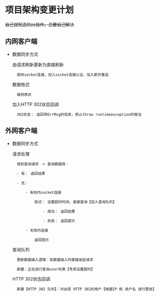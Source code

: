 # 项目架构变更计划

~~自己就制造的zz操作，总要自己解决~~

## 内网客户端

- 数据同步方式

    由请求刷新更新为直接刷新
        
        保持socket连接，加入socket连接认证，加入断开重连
        
    数据格式
    
        维持原状
        
    加入HTTP 302状态回调
        
        302状态： 返回带ErrMsg的信息，停止throw runtimeexception的做法
        
    
## 外网客户端

- 数据同步方式

    请求处理
    
        收到查询请求 -> 查询数据库：
        
        - 有： 返回结果
        
        - 无： 
        
            - 有校内socket连接
            
                尝试： 设置超时时间，直接查询【加入查询队列】
                
                    - 成功： 返回结果
                    
                    - 失败： 返回提示
                    
            - 无校内连接
            
                返回提示
                
    查询队列
        
        更新数据插入逻辑：有数据插入时直接发起请求
        
        新建：正在进行查询user列表【考虑设置超时】
                    
    HTTP 302状态回调
    
        新建【HTTP 302 队列】：对出现 HTTP 302的用户【根据IP 和 用户名 进行警告】